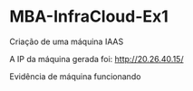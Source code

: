 # MBA-InfraCloud-Ex1
Criação de uma máquina IAAS

A IP da máquina gerada foi: http://20.26.40.15/

Evidência de máquina funcionando
